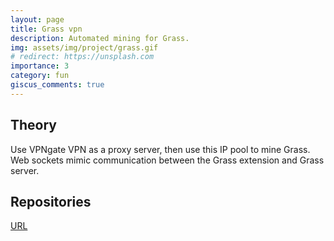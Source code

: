 ```yaml
---
layout: page
title: Grass vpn
description: Automated mining for Grass.
img: assets/img/project/grass.gif
# redirect: https://unsplash.com
importance: 3
category: fun
giscus_comments: true
---
```


## Theory

Use VPNgate VPN as a proxy server, then use this IP pool to mine Grass. Web sockets mimic communication between the Grass extension and Grass server.

## Repositories

<a href="https://github.com/aston668334/grass-vpn">URL</a>
